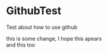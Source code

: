 # GithubTest
Test about how to use github

this is some change, I hope this apears <br>
and this too